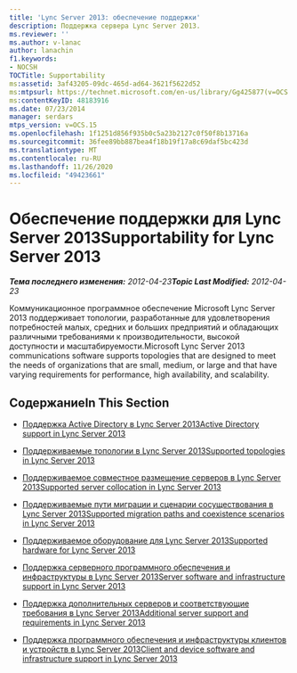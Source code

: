 ```yaml
---
title: 'Lync Server 2013: обеспечение поддержки'
description: Поддержка сервера Lync Server 2013.
ms.reviewer: ''
ms.author: v-lanac
author: lanachin
f1.keywords:
- NOCSH
TOCTitle: Supportability
ms:assetid: 3af43205-09dc-465d-ad64-3621f5622d52
ms:mtpsurl: https://technet.microsoft.com/en-us/library/Gg425877(v=OCS.15)
ms:contentKeyID: 48183916
ms.date: 07/23/2014
manager: serdars
mtps_version: v=OCS.15
ms.openlocfilehash: 1f1251d856f935b0c5a23b2127c0f50f8b13716a
ms.sourcegitcommit: 36fee89bb887bea4f18b19f17a8c69daf5bc423d
ms.translationtype: MT
ms.contentlocale: ru-RU
ms.lasthandoff: 11/26/2020
ms.locfileid: "49423661"
---
```

# <a name="supportability-for-lync-server-2013"></a><span data-ttu-id="5dd37-103">Обеспечение поддержки для Lync Server 2013</span><span class="sxs-lookup"><span data-stu-id="5dd37-103">Supportability for Lync Server 2013</span></span>

<div data-xmlns="http://www.w3.org/1999/xhtml">

<div class="topic" data-xmlns="http://www.w3.org/1999/xhtml" data-msxsl="urn:schemas-microsoft-com:xslt" data-cs="https://msdn.microsoft.com/">

<div data-asp="https://msdn2.microsoft.com/asp">



</div>

<div id="mainSection">

<div id="mainBody"><span data-ttu-id="5dd37-104">

<span> </span></span><span class="sxs-lookup"><span data-stu-id="5dd37-104">

<span> </span></span></span>

<span data-ttu-id="5dd37-105">_**Тема последнего изменения:** 2012-04-23_</span><span class="sxs-lookup"><span data-stu-id="5dd37-105">_**Topic Last Modified:** 2012-04-23_</span></span>

<span data-ttu-id="5dd37-106">Коммуникационное программное обеспечение Microsoft Lync Server 2013 поддерживает топологии, разработанные для удовлетворения потребностей малых, средних и больших предприятий и обладающих различными требованиями к производительности, высокой доступности и масштабируемости.</span><span class="sxs-lookup"><span data-stu-id="5dd37-106">Microsoft Lync Server 2013 communications software supports topologies that are designed to meet the needs of organizations that are small, medium, or large and that have varying requirements for performance, high availability, and scalability.</span></span>

<div>

## <a name="in-this-section"></a><span data-ttu-id="5dd37-107">Содержание</span><span class="sxs-lookup"><span data-stu-id="5dd37-107">In This Section</span></span>

  - [<span data-ttu-id="5dd37-108">Поддержка Active Directory в Lync Server 2013</span><span class="sxs-lookup"><span data-stu-id="5dd37-108">Active Directory support in Lync Server 2013</span></span>](lync-server-2013-active-directory-support.md)

  - [<span data-ttu-id="5dd37-109">Поддерживаемые топологии в Lync Server 2013</span><span class="sxs-lookup"><span data-stu-id="5dd37-109">Supported topologies in Lync Server 2013</span></span>](lync-server-2013-supported-topologies.md)

  - [<span data-ttu-id="5dd37-110">Поддерживаемое совместное размещение серверов в Lync Server 2013</span><span class="sxs-lookup"><span data-stu-id="5dd37-110">Supported server collocation in Lync Server 2013</span></span>](lync-server-2013-supported-server-collocation.md)

  - [<span data-ttu-id="5dd37-111">Поддерживаемые пути миграции и сценарии сосуществования в Lync Server 2013</span><span class="sxs-lookup"><span data-stu-id="5dd37-111">Supported migration paths and coexistence scenarios in Lync Server 2013</span></span>](lync-server-2013-supported-migration-paths-and-coexistence-scenarios.md)

  - [<span data-ttu-id="5dd37-112">Поддерживаемое оборудование для Lync Server 2013</span><span class="sxs-lookup"><span data-stu-id="5dd37-112">Supported hardware for Lync Server 2013</span></span>](lync-server-2013-supported-hardware.md)

  - [<span data-ttu-id="5dd37-113">Поддержка серверного программного обеспечения и инфраструктуры в Lync Server 2013</span><span class="sxs-lookup"><span data-stu-id="5dd37-113">Server software and infrastructure support in Lync Server 2013</span></span>](lync-server-2013-server-software-and-infrastructure-support.md)

  - [<span data-ttu-id="5dd37-114">Поддержка дополнительных серверов и соответствующие требования в Lync Server 2013</span><span class="sxs-lookup"><span data-stu-id="5dd37-114">Additional server support and requirements in Lync Server 2013</span></span>](lync-server-2013-additional-server-support-and-requirements.md)

  - [<span data-ttu-id="5dd37-115">Поддержка программного обеспечения и инфраструктуры клиентов и устройств в Lync Server 2013</span><span class="sxs-lookup"><span data-stu-id="5dd37-115">Client and device software and infrastructure support in Lync Server 2013</span></span>](lync-server-2013-client-and-device-software-and-infrastructure-support.md)

<span data-ttu-id="5dd37-116"></div>

</div>

<span> </span>

</div>

</div>

</span><span class="sxs-lookup"><span data-stu-id="5dd37-116"></div>

</div>

<span> </span>

</div>

</div>

</span></span></div>

